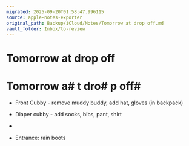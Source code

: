 ```yaml
---
migrated: 2025-09-20T01:58:47.996115
source: apple-notes-exporter
original_path: Backup/iCloud/Notes/Tomorrow at drop off.md
vault_folder: Inbox/to-review
---
```

# Tomorrow at drop off

# Tomorrow a# t dro# p off# 

- Front Cubby - remove muddy buddy, add hat, gloves (in backpack)

- Diaper cubby - add socks, bibs, pant, shirt

- 

- Entrance: rain boots

